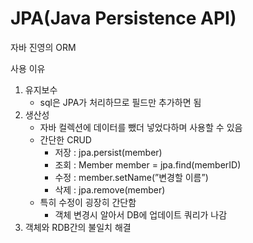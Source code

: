 # JPA(Java Persistence API)

자바 진영의 ORM

사용 이유

1. 유지보수  
    - sql은 JPA가 처리하므로 필드만 추가하면 됨
2. 생산성
    - 자바 컬렉션에 데이터를 뺐더 넣었다하며 사용할 수 있음
    - 간단한 CRUD
        - 저장 : jpa.persist(member)
        - 조회 : Member member = jpa.find(memberID)
        - 수정 : member.setName(”변경할 이름”)
        - 삭제 : jpa.remove(member)
    - 특히 수정이 굉장히 간단함
        - 객체 변경시 알아서 DB에 업데이트 쿼리가 나감
3. 객체와 RDB간의 불일치 해결